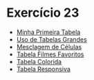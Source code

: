 # Exercício 23

<ul>
    <li><a href="https://kryotsz.github.io/Exercicios_Curso_em_Video/HTML5_CSS3/Exercicios/ex023/tabela001.html">Minha Primeira Tabela</a></li>
    <li><a href="https://kryotsz.github.io/Exercicios_Curso_em_Video/HTML5_CSS3/Exercicios/ex023/tabela002.html">Uso de Tabelas Grandes</a></li>
    <li><a href="https://kryotsz.github.io/Exercicios_Curso_em_Video/HTML5_CSS3/Exercicios/ex023/tabela003.html">Mesclagem de Células</a></li>
    <li><a href="https://kryotsz.github.io/Exercicios_Curso_em_Video/HTML5_CSS3/Exercicios/ex023/tabela004.html">Tabela Filmes Favoritos</a></li>
    <li><a href="https://kryotsz.github.io/Exercicios_Curso_em_Video/HTML5_CSS3/Exercicios/ex023/tabela005.html">Tabela Colorida</a></li>
    <li><a href="https://kryotsz.github.io/Exercicios_Curso_em_Video/HTML5_CSS3/Exercicios/ex023/tabela006.html">Tabela Responsiva</a></li>
</ul>